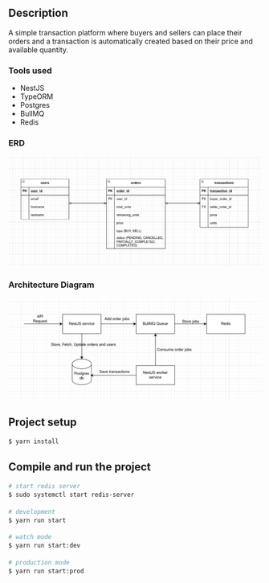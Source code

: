## Description

A simple transaction platform where buyers and sellers can place their orders and a
transaction is automatically created based on their price and available quantity.

### Tools used

- NestJS
- TypeORM
- Postgres
- BullMQ
- Redis

### ERD

![ERD!](./assets/erd.png "ERD")

### Architecture Diagram

![Architecture Diagram](./assets/architectureDiagram.png "Architecture Diagram")

## Project setup

```bash
$ yarn install
```

## Compile and run the project

```bash
# start redis server
$ sudo systemctl start redis-server

# development
$ yarn run start

# watch mode
$ yarn run start:dev

# production mode
$ yarn run start:prod
```
